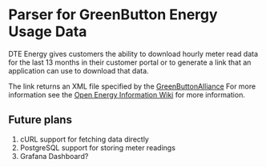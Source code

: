 # Parser for GreenButton Energy Usage Data
DTE Energy gives customers the ability to download hourly meter read data for the last 13 months in their customer portal or to generate a link that an application can use to download that data.  

The link returns an XML file specified by the [GreenButtonAlliance](https://github.com/GreenButtonAlliance) For more information see the [Open Energy Information Wiki](https://openei.org/wiki/Green_Button_Developer) for more information.

## Future plans
1. cURL support for fetching data directly
1. PostgreSQL support for storing meter readings
1. Grafana Dashboard?

